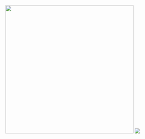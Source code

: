 <img src="https://github-readme-stats.vercel.app/api?username=Abolfazl-Taj&show_icons=true&theme=dark" width="400">
<img src="https://github-readme-stats.vercel.app/api/pin/?username=anuraghazra&repo=Example-4)(https://github.com/Abolfazl-Taj/Example-4)">

